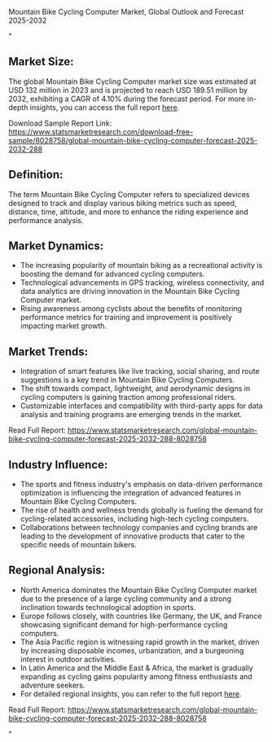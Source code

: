 Mountain Bike Cycling Computer Market, Global Outlook and Forecast 2025-2032 

"<h2>Market Size:</h2>
<p>The global Mountain Bike Cycling Computer market size was estimated at USD 132 million in 2023 and is projected to reach USD 189.51 million by 2032, exhibiting a CAGR of 4.10% during the forecast period. For more in-depth insights, you can access the full report <a href='https://www.statsmarketresearch.com/global-mountain-bike-cycling-computer-forecast-2025-2032-288-8028758'>here</a>.</p>
<p>Download Sample Report Link: <a href='https://www.statsmarketresearch.com/download-free-sample/8028758/global-mountain-bike-cycling-computer-forecast-2025-2032-288'>https://www.statsmarketresearch.com/download-free-sample/8028758/global-mountain-bike-cycling-computer-forecast-2025-2032-288</a></p>

<h2>Definition:</h2>
<p>The term Mountain Bike Cycling Computer refers to specialized devices designed to track and display various biking metrics such as speed, distance, time, altitude, and more to enhance the riding experience and performance analysis.</p>

<h2>Market Dynamics:</h2>
<ul>
  <li>The increasing popularity of mountain biking as a recreational activity is boosting the demand for advanced cycling computers.</li>
  <li>Technological advancements in GPS tracking, wireless connectivity, and data analytics are driving innovation in the Mountain Bike Cycling Computer market.</li>
  <li>Rising awareness among cyclists about the benefits of monitoring performance metrics for training and improvement is positively impacting market growth.</li>
</ul>

<h2>Market Trends:</h2>
<ul>
  <li>Integration of smart features like live tracking, social sharing, and route suggestions is a key trend in Mountain Bike Cycling Computers.</li>
  <li>The shift towards compact, lightweight, and aerodynamic designs in cycling computers is gaining traction among professional riders.</li>
  <li>Customizable interfaces and compatibility with third-party apps for data analysis and training programs are emerging trends in the market.</li>
</ul>
<p>Read Full Report: <a href='https://www.statsmarketresearch.com/global-mountain-bike-cycling-computer-forecast-2025-2032-288-8028758'>https://www.statsmarketresearch.com/global-mountain-bike-cycling-computer-forecast-2025-2032-288-8028758</a></p>

<h2>Industry Influence:</h2>
<ul>
  <li>The sports and fitness industry's emphasis on data-driven performance optimization is influencing the integration of advanced features in Mountain Bike Cycling Computers.</li>
  <li>The rise of health and wellness trends globally is fueling the demand for cycling-related accessories, including high-tech cycling computers.</li>
  <li>Collaborations between technology companies and cycling brands are leading to the development of innovative products that cater to the specific needs of mountain bikers.</li>
</ul>

<h2>Regional Analysis:</h2>
<ul>
  <li>North America dominates the Mountain Bike Cycling Computer market due to the presence of a large cycling community and a strong inclination towards technological adoption in sports.</li>
  <li>Europe follows closely, with countries like Germany, the UK, and France showcasing significant demand for high-performance cycling computers.</li>
  <li>The Asia Pacific region is witnessing rapid growth in the market, driven by increasing disposable incomes, urbanization, and a burgeoning interest in outdoor activities.</li>
  <li>In Latin America and the Middle East & Africa, the market is gradually expanding as cycling gains popularity among fitness enthusiasts and adventure seekers.</li>
  <li>For detailed regional insights, you can refer to the full report <a href='https://www.statsmarketresearch.com/global-mountain-bike-cycling-computer-forecast-2025-2032-288-8028758'>here</a>.</li>
</ul>

<p>Read Full Report: <a href='https://www.statsmarketresearch.com/global-mountain-bike-cycling-computer-forecast-2025-2032-288-8028758'>https://www.statsmarketresearch.com/global-mountain-bike-cycling-computer-forecast-2025-2032-288-8028758</a></p>"
